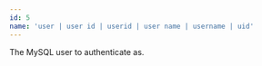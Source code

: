 ```yaml
---
id: 5
name: 'user | user id | userid | user name | username | uid'
---
```

The MySQL user to authenticate as.